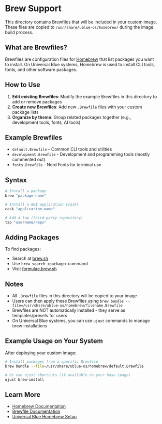 # Brew Support

This directory contains Brewfiles that will be included in your custom image. These files are copied to `/usr/share/ublue-os/homebrew/` during the image build process.

## What are Brewfiles?

Brewfiles are configuration files for [Homebrew](https://brew.sh/) that list packages you want to install. On Universal Blue systems, Homebrew is used to install CLI tools, fonts, and other software packages.

## How to Use

1. **Edit existing Brewfiles**: Modify the example Brewfiles in this directory to add or remove packages
2. **Create new Brewfiles**: Add new `.Brewfile` files with your custom package lists
3. **Organize by theme**: Group related packages together (e.g., development tools, fonts, AI tools)

## Example Brewfiles

- `default.Brewfile` - Common CLI tools and utilities
- `development.Brewfile` - Development and programming tools (mostly commented out)
- `fonts.Brewfile` - Nerd Fonts for terminal use

## Syntax

```ruby
# Install a package
brew "package-name"

# Install a GUI application (cask)
cask "application-name"

# Add a tap (third-party repository)
tap "username/repo"
```

## Adding Packages

To find packages:
- Search at [brew.sh](https://brew.sh/)
- Use `brew search <package>` command
- Visit [formulae.brew.sh](https://formulae.brew.sh/)

## Notes

- All `.Brewfile` files in this directory will be copied to your image
- Users can then apply these Brewfiles using `brew bundle --file=/usr/share/ublue-os/homebrew/filename.Brewfile`
- Brewfiles are NOT automatically installed - they serve as templates/presets for users
- On Universal Blue systems, you can use `ujust` commands to manage brew installations

## Example Usage on Your System

After deploying your custom image:

```bash
# Install packages from a specific Brewfile
brew bundle --file=/usr/share/ublue-os/homebrew/default.Brewfile

# Or use ujust shortcuts (if available on your base image)
ujust brew-install
```

## Learn More

- [Homebrew Documentation](https://docs.brew.sh/)
- [Brewfile Documentation](https://github.com/Homebrew/homebrew-bundle)
- [Universal Blue Homebrew Setup](https://universal-blue.org/)

